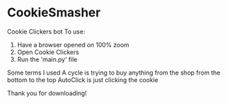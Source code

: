 # CookieSmasher
Cookie Clickers bot
To use:
1. Have a browser opened on 100% zoom
2. Open Cookie Clickers 
3. Run the 'main.py' file

Some terms I used
A cycle is trying to buy anything from the shop from the bottom to the top
AutoClick is just clicking the cookie

Thank you for downloading!
